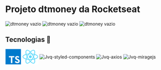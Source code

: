 # Projeto dtmoney da Rocketseat

<div display="flex">
  <img align="center" alt="dtmoney vazio" width="600" src="https://user-images.githubusercontent.com/66926989/162601263-de2c1c87-bd1c-4593-b137-f18d28806e44.png" />
  <img align="center" alt="dtmoney vazio" width="600" src="https://user-images.githubusercontent.com/66926989/162601265-11dea574-6387-4838-93cc-13bd66868c08.png" />
  <img align="center" alt="dtmoney vazio" width="600" src="https://user-images.githubusercontent.com/66926989/162601267-cb1964cf-73f3-443f-a34f-5ec26123a643.png" />
</div>

## Tecnologias 🚀

<div>
  <img align="center" alt="Jvq-TS" width="50" src="https://raw.githubusercontent.com/devicons/devicon/master/icons/typescript/typescript-original.svg"/>
  <img align="center" alt="Jvq-ReactJS" width="50" src="https://raw.githubusercontent.com/devicons/devicon/master/icons/react/react-original.svg"/>
  <img align="center" alt="Jvq-styled-components" width="50" src="https://user-images.githubusercontent.com/66926989/162601552-c0bd5f4f-58b9-464d-b17e-b98b2ad6fc30.png"/>
  <img align="center" alt="Jvq-axios" width="50" src="https://user-images.githubusercontent.com/66926989/162601642-2e21cfba-8c51-4665-8af7-aeab94ba56d1.png"/>
  <img align="center" alt="Jvq-miragejs" width="50" src="https://user-images.githubusercontent.com/66926989/162601660-1a5af9e5-15c6-421e-a1ac-3859b74bd829.png"/>
</div>
